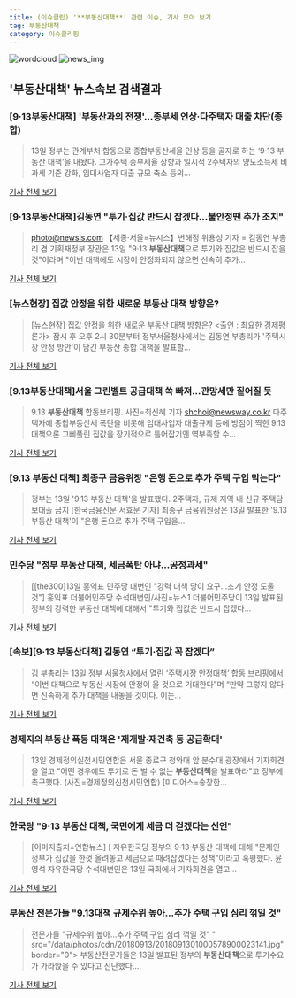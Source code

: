 ```yaml
---
title: (이슈클립) '**부동산대책**' 관련 이슈, 기사 모아 보기
tag: 부동산대책
category: 이슈클리핑
---
```

![wordcloud](https://s3.ap-northeast-2.amazonaws.com/lyrics101-wordcloud/2018-09-13-1536822023.png)
![news_img](https://user-images.githubusercontent.com/42597476/44507050-1206f400-a6e4-11e8-8d98-7ffbfebb353f.png)
## **'**부동산대책**'** 뉴스속보 검색결과
### [9·13**부동산대책**] '부동산과의 전쟁'…종부세 인상·다주택자 대출 차단(종합)

>13일 정부는 관계부처 합동으로 종합부동산세율 인상 등을 골자로 하는 ‘9·13 부동산 대책’을 내놨다. 고가주택 종부세율 상향과 일시적 2주택자의 양도소득세 비과세 기준 강화, 임대사업자 대출 규모 축소 등의...

<a href="http://news.hankyung.com/article/201809131770e" target="_blank">기사 전체 보기</a>

### [9·13**부동산대책**]김동연 "투기·집값 반드시 잡겠다…불안정땐 추가 조치"

>photo@newsis.com 【세종·서울=뉴시스】변해정 위용성 기자 = 김동연 부총리 겸 기획재정부 장관은 13일 "9·13 **부동산대책**으로 투기와 집값은 반드시 잡을 것"이라며 "이번 대책에도 시장이 안정화되지 않으면 신속히 추가...

<a href="http://www.newsis.com/view/?id=NISX20180913_0000417930&cID=10401&pID=10400" target="_blank">기사 전체 보기</a>

### [뉴스현장] 집값 안정을 위한 새로운 부동산 대책 방향은?

>[뉴스현장] 집값 안정을 위한 새로운 부동산 대책 방향은? <출연 : 최요한 경제평론가> 잠시 후 오후 2시 30분부터 정부서울청사에서는 김동연 부총리가 '주택시장 안정 방안'이 담긴 부동산 종합 대책을 발표할...

<a href="http://www.yonhapnewstv.co.kr/MYH20180913011200038/?did=1825m" target="_blank">기사 전체 보기</a>

### [9.13**부동산대책**]서울 그린벨트 공급대책 쏙 빠져…관망세만 짙어질 듯

>9.13 **부동산대책** 합동브리핑. 사진=최신혜 기자 shchoi@newsway.co.kr 다주택자에 종합부동산세 폭탄을 비롯해 임대사업자 대출규제 등에 방점이 찍힌 9.13대책으론 고삐풀린 집값을 장기적으로 틀어잡기엔 역부족할 수...

<a href="http://www.newsway.co.kr/news/view?tp=1&ud=2018091315520395725" target="_blank">기사 전체 보기</a>

### [9.13 부동산 대책] 최종구 금융위장 "은행 돈으로 추가 주택 구입 막는다"

>정부는 13일 '9.13 부동산 대책'을 발표했다. 2주택자, 규제 지역 내 신규 주택담보대출 금지 [한국금융신문 서효문 기자] 최종구 금융위원장은 13일 발표한 '9.13 부동산 대책'이 "은행 돈으로 추가 주택 구입을...

<a href="http://www.fntimes.com/html/view.php?ud=20180913154705916899ebb03838_18" target="_blank">기사 전체 보기</a>

### 민주당 "정부 부동산 대책, 세금폭탄 아냐…공정과세"

>[[the300]13일 홍익표 민주당 대변인 "강력 대책 당이 요구…조기 안정 도울 것"] 홍익표 더불어민주당 수석대변인/사진=뉴스1 더불어민주당이 13일 발표된 정부의 강력한 부동산 대책에 대해서 "투기와 집값은 반드시 잡겠다...

<a href="http://news.mt.co.kr/mtview.php?no=2018091315127620292" target="_blank">기사 전체 보기</a>

### [속보][9·13 **부동산대책**] 김동연 “투기·집값 꼭 잡겠다”

>김 부총리는 13일 정부 서울청사에서 열린 ‘주택시장 안정대책’ 합동 브리핑에서 “이번 대책으로 부동산 시장에 안정이 올 것으로 기대한다”며 “만약 그렇지 않다면 신속하게 추가 대책을 내놓을 것이다. 이는...

<a href="http://news.khan.co.kr/kh_news/khan_art_view.html?artid=201809131529001&code=920202" target="_blank">기사 전체 보기</a>

### 경제지의 부동산 폭등 대책은 '재개발·재건축 등 공급확대'

>13일 경제정의실천시민연합은 서울 종로구 청와대 앞 분수대 광장에서 기자회견을 열고 "어떤 경우에도 투기로 돈 벌 수 없는 **부동산대책**을 발표하라"고 정부에 촉구했다. (사진=경제정의신천시민연합) [미디어스=송창한...

<a href="http://www.mediaus.co.kr/news/articleView.html?idxno=134286" target="_blank">기사 전체 보기</a>

### 한국당 "9·13 부동산 대책, 국민에게 세금 더 걷겠다는 선언"

>[이미지출처=연합뉴스] [ 자유한국당 정부의 9·13 부동산 대책에 대해 "문재인 정부가 집값을 한껏 올려놓고 세금으로 때려잡겠다는 정책"이라고 혹평했다. 윤영석 자유한국당 수석대변인은 13일 국회에서 기자회견을 열고...

<a href="http://view.asiae.co.kr/news/view.htm?idxno=2018091315552674651" target="_blank">기사 전체 보기</a>

### 부동산 전문가들 "9.13대책 규제수위 높아…추가 주택 구입 심리 꺾일 것"

>전문가들 "규제수위 높아…추가 주택 구입 심리 꺾일 것" " src="/data/photos/cdn/20180913/2018091301000578900023141.jpg" border="0"> 부동산전문가들은 13일 발표된 정부의 **부동산대책**으로 투기수요가 가라앉을 수 있다고 진단했다....

<a href="http://www.ekn.kr/news/article.html?no=386234" target="_blank">기사 전체 보기</a>


